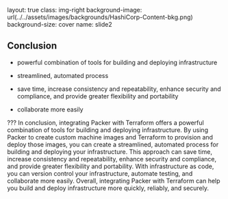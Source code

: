 layout: true
class: img-right
background-image: url(../../assets/images/backgrounds/HashiCorp-Content-bkg.png)
background-size: cover
name: slide2

## Conclusion

- powerful combination of tools for building and deploying infrastructure

- streamlined, automated process

- save time, increase consistency and repeatability, enhance security and compliance, and provide greater flexibility and portability

- collaborate more easily

???
In conclusion, integrating Packer with Terraform offers a powerful combination of tools for building and deploying infrastructure. By using Packer to create custom machine images and Terraform to provision and deploy those images, you can create a streamlined, automated process for building and deploying your infrastructure. This approach can save time, increase consistency and repeatability, enhance security and compliance, and provide greater flexibility and portability. With infrastructure as code, you can version control your infrastructure, automate testing, and collaborate more easily. Overall, integrating Packer with Terraform can help you build and deploy infrastructure more quickly, reliably, and securely.


